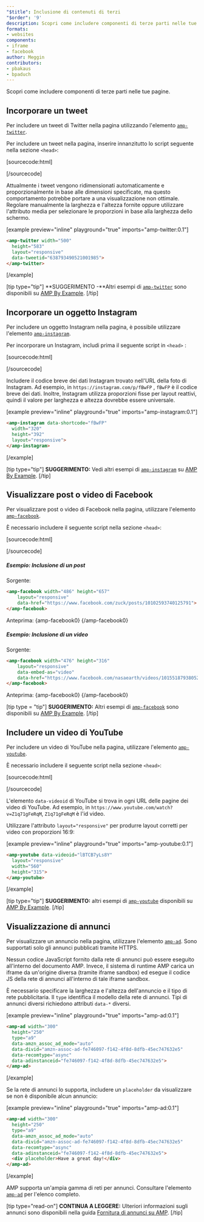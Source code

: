 ```yaml
---
"$title": Inclusione di contenuti di terzi
"$order": '9'
description: Scopri come includere componenti di terze parti nelle tue pagine ...
formats:
- websites
components:
- iframe
- facebook
author: Meggin
contributors:
- pbakaus
- bpaduch
---
```


Scopri come includere componenti di terze parti nelle tue pagine.

## Incorporare un tweet

Per includere un tweet di Twitter nella pagina utilizzando l'elemento [`amp-twitter`](../../../../documentation/components/reference/amp-twitter.md).

Per includere un tweet nella pagina, inserire innanzitutto lo script seguente nella sezione `<head>`:

[sourcecode:html]
<script async custom-element="amp-twitter"
  src="https://cdn.ampproject.org/v0/amp-twitter-0.1.js"></script>
[/sourcecode]

Attualmente i tweet vengono ridimensionati automaticamente e proporzionalmente in base alle dimensioni specificate, ma questo comportamento potrebbe portare a una visualizzazione non ottimale. Regolare manualmente la larghezza e l'altezza fornite oppure utilizzare l'attributo media per selezionare le proporzioni in base alla larghezza dello schermo.

[example preview="inline" playground="true" imports="amp-twitter:0.1"]
```html
<amp-twitter width="500"
  height="583"
  layout="responsive"
  data-tweetid="638793490521001985">
</amp-twitter>
```
[/example]

[tip type="tip"] **SUGGERIMENTO -**Altri esempi di [`amp-twitter`](../../../../documentation/components/reference/amp-twitter.md) sono disponibili su [AMP By Example](../../../../documentation/examples/documentation/amp-twitter.html). [/tip]

## Incorporare un oggetto Instagram

Per includere un oggetto Instagram nella pagina, è possibile utilizzare l'elemento [`amp-instagram`](../../../../documentation/components/reference/amp-instagram.md).

Per incorporare un Instagram, includi prima il seguente script in `<head>` :

[sourcecode:html]
<script async custom-element="amp-instagram"
  src="https://cdn.ampproject.org/v0/amp-instagram-0.1.js"></script>
[/sourcecode]

Includere il codice breve dei dati Instagram trovato nell'URL della foto di Instagram. Ad esempio, in `https://instagram.com/p/fBwFP` , `fBwFP` è il codice breve dei dati. Inoltre, Instagram utilizza proporzioni fisse per layout reattivi, quindi il valore per larghezza e altezza dovrebbe essere universale.

[example preview="inline" playground="true" imports="amp-instagram:0.1"]
```html
<amp-instagram data-shortcode="fBwFP"
  width="320"
  height="392"
  layout="responsive">
</amp-instagram>
```
[/example]

[tip type="tip"] **SUGGERIMENTO:** Vedi altri esempi di [`amp-instagram`](../../../../documentation/components/reference/amp-instagram.md) su [AMP By Example](../../../../documentation/examples/documentation/amp-instagram.html). [/tip]

## Visualizzare post o video di Facebook

Per visualizzare post o video di Facebook nella pagina, utilizzare l'elemento [`amp-facebook`](../../../../documentation/components/reference/amp-facebook.md).

È necessario includere il seguente script nella sezione `<head>`:

[sourcecode:html]
<script async custom-element="amp-facebook"
  src="https://cdn.ampproject.org/v0/amp-facebook-0.1.js"></script>
[/sourcecode]

##### Esempio: Inclusione di un post

Sorgente:

```html
<amp-facebook width="486" height="657"
    layout="responsive"
    data-href="https://www.facebook.com/zuck/posts/10102593740125791">
</amp-facebook>
```

Anteprima: {amp-facebook0} {/amp-facebook0}

##### Esempio: Inclusione di un video

Sorgente:

```html
<amp-facebook width="476" height="316"
    layout="responsive"
    data-embed-as="video"
    data-href="https://www.facebook.com/nasaearth/videos/10155187938052139">
</amp-facebook>
```

Anteprima: {amp-facebook0} {/amp-facebook0}

[tip type = "tip"] **SUGGERIMENTO:** Altri esempi di [`amp-facebook`](../../../../documentation/components/reference/amp-facebook.md) sono disponibili su [AMP By Example](../../../../documentation/examples/documentation/amp-facebook.html). [/tip]

## Includere un video di YouTube

Per includere un video di YouTube nella pagina, utilizzare l'elemento [`amp-youtube`](../../../../documentation/components/reference/amp-youtube.md).

È necessario includere il seguente script nella sezione `<head>`:

[sourcecode:html]
<script async custom-element="amp-youtube"
  src="https://cdn.ampproject.org/v0/amp-youtube-0.1.js"></script>
[/sourcecode]

L'elemento `data-videoid` di YouTube si trova in ogni URL delle pagine dei video di YouTube. Ad esempio, in `https://www.youtube.com/watch?v=Z1q71gFeRqM`, `Z1q71gFeRqM` è l'id video.

Utilizzare l'attributo `layout="responsive"` per produrre layout corretti per video con proporzioni 16:9:

[example preview="inline" playground="true" imports="amp-youtube:0.1"]
```html
<amp-youtube data-videoid="lBTCB7yLs8Y"
  layout="responsive"
  width="560"
  height="315">
</amp-youtube>
```
[/example]

[tip type="tip"] **SUGGERIMENTO:** altri esempi di [`amp-youtube`](../../../../documentation/components/reference/amp-youtube.md) disponibili su [AMP By Example](../../../../documentation/examples/documentation/amp-youtube.html). [/tip]

## Visualizzazione di annunci

Per visualizzare un annuncio nella pagina, utilizzare l'elemento [`amp-ad`](../../../../documentation/components/reference/amp-ad.md). Sono supportati solo gli annunci pubblicati tramite HTTPS.

Nessun codice JavaScript fornito dalla rete di annunci può essere eseguito all'interno del documento AMP. Invece, il sistema di runtime AMP carica un iframe da un'origine diversa (tramite iframe sandbox) ed esegue il codice JS della rete di annunci all'interno di tale iframe sandbox.

È necessario specificare la larghezza e l'altezza dell'annuncio e il tipo di rete pubblicitaria. Il `type` identifica il modello della rete di annunci. Tipi di annunci diversi richiedono attributi `data-*` diversi.

[example preview="inline" playground="true" imports="amp-ad:0.1"]
```html
<amp-ad width="300"
  height="250"
  type="a9"
  data-amzn_assoc_ad_mode="auto"
  data-divid="amzn-assoc-ad-fe746097-f142-4f8d-8dfb-45ec747632e5"
  data-recomtype="async"
  data-adinstanceid="fe746097-f142-4f8d-8dfb-45ec747632e5">
</amp-ad>
```
[/example]

Se la rete di annunci lo supporta, includere un `placeholder` da visualizzare se non è disponibile alcun annuncio:

[example preview="inline" playground="true" imports="amp-ad:0.1"]
```html
<amp-ad width="300"
  height="250"
  type="a9"
  data-amzn_assoc_ad_mode="auto"
  data-divid="amzn-assoc-ad-fe746097-f142-4f8d-8dfb-45ec747632e5"
  data-recomtype="async"
  data-adinstanceid="fe746097-f142-4f8d-8dfb-45ec747632e5">
  <div placeholder>Have a great day!</div>
</amp-ad>
```
[/example]

AMP supporta un'ampia gamma di reti per annunci. Consultare l'elemento [`amp-ad`](../../../../documentation/components/reference/amp-ad.md) per l'elenco completo.

[tip type="read-on"] **CONTINUA A LEGGERE:** Ulteriori informazioni sugli annunci sono disponibili nella guida [Fornitura di annunci su AMP](../../../../documentation/guides-and-tutorials/develop/monetization/index.md). [/tip]
